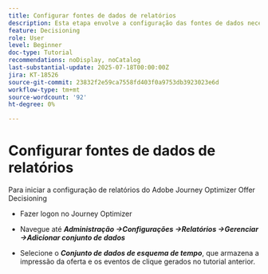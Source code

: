 ```yaml
---
title: Configurar fontes de dados de relatórios
description: Esta etapa envolve a configuração das fontes de dados necessárias no Adobe Experience Platform para permitir a criação de relatórios sobre impressões de oferta e interações de cliques. O conjunto de dados usado para capturar esses eventos deve ser baseado em um esquema que inclua o grupo de campos Detalhes da Web para oferecer suporte aos recursos de relatórios.
feature: Decisioning
role: User
level: Beginner
doc-type: Tutorial
recommendations: noDisplay, noCatalog
last-substantial-update: 2025-07-18T00:00:00Z
jira: KT-18526
source-git-commit: 23832f2e59ca7558fd403f0a9753db3923023e6d
workflow-type: tm+mt
source-wordcount: '92'
ht-degree: 0%

---
```


# Configurar fontes de dados de relatórios

Para iniciar a configuração de relatórios do Adobe Journey Optimizer Offer Decisioning

- Fazer logon no Journey Optimizer

- Navegue até _**Administração ->Configurações ->Relatórios ->Gerenciar ->Adicionar conjunto de dados**_
- Selecione o _**Conjunto de dados de esquema de tempo**_, que armazena a impressão da oferta e os eventos de clique gerados no tutorial anterior.

